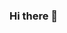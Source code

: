 ### Hi there 👋

<!--
**SkyDreamer14/SkyDreamer14** is a ✨ _special_ ✨ repository because its `README.md` (this file) appears on your GitHub profile.

🔭 I’m currently working on Korea University!
🌱 I’m currently learning Computer Vision, Java, Flutter!
📫 How to reach me: kimwc620@korea.ac.kr

-->
